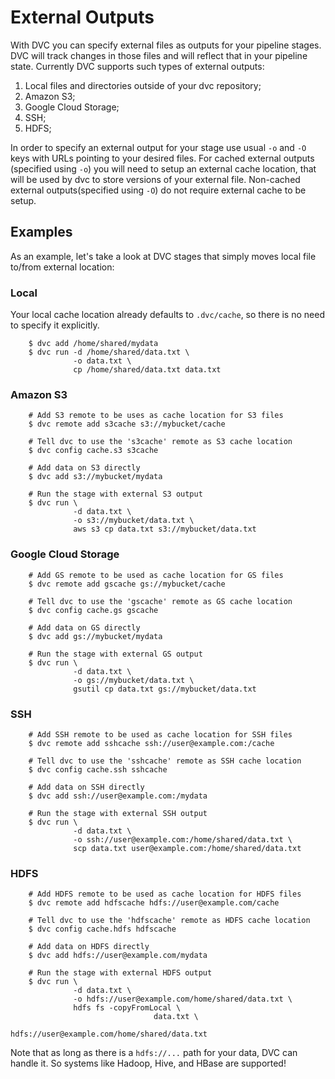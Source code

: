 # External Outputs

With DVC you can specify external files as outputs for your pipeline stages. DVC
will track changes in those files and will reflect that in your pipeline state.
Currently DVC supports such types of external outputs:

1. Local files and directories outside of your dvc repository;
2. Amazon S3;
3. Google Cloud Storage;
4. SSH;
5. HDFS;

In order to specify an external output for your stage use usual `-o` and `-O`
keys with URLs pointing to your desired files. For cached external outputs
(specified using `-o`) you will need to setup an external cache location, that
will be used by dvc to store versions of your external file. Non-cached external
outputs(specified using `-O`) do not require external cache to be setup.

## Examples

As an example, let's take a look at DVC stages that simply moves local file
to/from external location:

### Local

Your local cache location already defaults to `.dvc/cache`, so there is no need
to specify it explicitly.

```dvc
    $ dvc add /home/shared/mydata
    $ dvc run -d /home/shared/data.txt \
              -o data.txt \
              cp /home/shared/data.txt data.txt
```

### Amazon S3

```dvc
    # Add S3 remote to be uses as cache location for S3 files
    $ dvc remote add s3cache s3://mybucket/cache

    # Tell dvc to use the 's3cache' remote as S3 cache location
    $ dvc config cache.s3 s3cache

    # Add data on S3 directly
    $ dvc add s3://mybucket/mydata

    # Run the stage with external S3 output
    $ dvc run \
              -d data.txt \
              -o s3://mybucket/data.txt \
              aws s3 cp data.txt s3://mybucket/data.txt
```

### Google Cloud Storage

```dvc
    # Add GS remote to be used as cache location for GS files
    $ dvc remote add gscache gs://mybucket/cache

    # Tell dvc to use the 'gscache' remote as GS cache location
    $ dvc config cache.gs gscache

    # Add data on GS directly
    $ dvc add gs://mybucket/mydata

    # Run the stage with external GS output
    $ dvc run \
              -d data.txt \
              -o gs://mybucket/data.txt \
              gsutil cp data.txt gs://mybucket/data.txt
```

### SSH

```dvc
    # Add SSH remote to be used as cache location for SSH files
    $ dvc remote add sshcache ssh://user@example.com:/cache

    # Tell dvc to use the 'sshcache' remote as SSH cache location
    $ dvc config cache.ssh sshcache

    # Add data on SSH directly
    $ dvc add ssh://user@example.com:/mydata

    # Run the stage with external SSH output
    $ dvc run \
              -d data.txt \
              -o ssh://user@example.com:/home/shared/data.txt \
              scp data.txt user@example.com:/home/shared/data.txt
```

### HDFS

```dvc
    # Add HDFS remote to be used as cache location for HDFS files
    $ dvc remote add hdfscache hdfs://user@example.com/cache

    # Tell dvc to use the 'hdfscache' remote as HDFS cache location
    $ dvc config cache.hdfs hdfscache

    # Add data on HDFS directly
    $ dvc add hdfs://user@example.com/mydata

    # Run the stage with external HDFS output
    $ dvc run \
              -d data.txt \
              -o hdfs://user@example.com/home/shared/data.txt \
              hdfs fs -copyFromLocal \
                                data.txt \
                                hdfs://user@example.com/home/shared/data.txt
```

Note that as long as there is a `hdfs://...` path for your data, DVC can handle
it. So systems like Hadoop, Hive, and HBase are supported!
